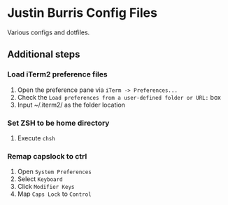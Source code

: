 Justin Burris Config Files
==========================

Various configs and dotfiles.

Additional steps
----------------

### Load iTerm2 preference files

1. Open the preference pane via `iTerm -> Preferences...`
1. Check the `Load preferences from a user-defined folder or URL:` box
1. Input ~/.iterm2/ as the folder location

### Set ZSH to be home directory

1. Execute `chsh`

### Remap capslock to ctrl

1. Open `System Preferences`
1. Select `Keyboard`
1. Click `Modifier Keys`
1. Map `Caps Lock` to `Control`
